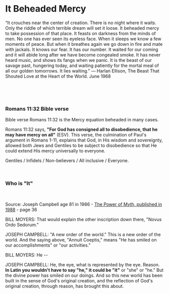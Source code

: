 # It Beheaded Mercy

“It crouches near the center of creation. There is no night where it waits. Only the riddle of which terrible dream will set it loose. It beheaded mercy to take possession of that place. It feasts on darkness from the minds of men. No one has ever seen its eyeless face. When it sleeps we know a few moments of peace. But when it breathes again we go down in fire and mate with jackals. It knows our fear. It has our number. It waited for our coming and it will abide long after we have become congealed smoke. It has never heard music, and shows its fangs when we panic. It is the beast of our savage past, hungering today, and waiting patiently for the mortal meal of all our golden tomorrows. It lies waiting.” ― Harlan Ellison, The Beast That Shouted Love at the Heart of the World. June 1968

&nbsp;

&nbsp;

### Romans 11:32 Bible verse

Bible verse Romans 11:32 is the Mercy equation beheaded in many cases.   

Romans 11:32 says, **"For God has consigned all to disobedience, that he may have mercy on all"** (ESV). This verse, the culmination of Paul's argument in Romans 1-11, explains that God, in His wisdom and sovereignty, allowed both Jews and Gentiles to be subject to disobedience so that He could extend His mercy universally to everyone.

Gentiles / Infidels / Non-believers / All inclusive / Everyone.

&nbsp;

### Who is "It"

&nbsp;

Source: Joseph Campbell age 81 in 1986 - [The Power of Myth, published in 1988](https://en.wikipedia.org/wiki/The_Power_of_Myth) - page 36


BILL MOYERS: That would explain the other inscription down there, "Novus Ordo Sedorum."

JOSEPH CAMPBELL: "A new order of the world." This is a new order of the world. And the saying above, "Annuit Coeptis," means "He has smiled on our accomplishments" or "our activities."

BILL MOYERS: He --

JOSEPH CAMPBELL: He, the eye, what is represented by the eye. Reason. **In Latin you wouldn't have to say "he," it could be "it"** or "she" or "he." But the divine power has smiled on our doings. And so this new world has been built in the sense of God's original creation, and the reflection of God's original creation, through reason, has brought this about.

